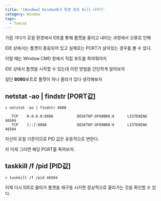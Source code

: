 ```yaml
---
title: '[Window] Window에서 특정 포트 Kill 시키기'
category: Window
tags:
  - Tomcat
---
```


가끔 가다가 로컬 환경에서 IDE를 통해 톰캣을 올리고 내리는 과정에서 오류로 인해

IDE 상에서는 톰캣이 종료되어 있고 실제로는 PORT가 살아있는 경우를 볼 수 있다.

이럴 때는 Window CMD 창에서 직접 포트를 죽여줘야지

IDE 상에서 톰캣을 시작할 수 있는데 이런 방법을 간단하게 알아보자

일단 **8080**포트로 톰캣이 하나 올라가 있다 생각해보자

## **netstat -ao | findstr [PORT값]**

```shell
> netstat -ao | findstr 8080

   TCP    0.0.0.0:8080           DESKTOP-OF09BR0:0      LISTENING       46504
   TCP    [::]:8080              DESKTOP-OF09BR0:0      LISTENING       46504
```

자신의 로컬 기준이므로 PID 값은 유동적으로 변한다.

자 이제 그러면 해당 PORT를 죽여보자.

## **taskkill /f /pid [PID값]**

```shell
> taskkill /f /pid 46504
```

이제 다시 IDE로 돌아가 톰캣을 재구동 시키면 정상적으로 올라가는 것을 확인할 수 있다.
